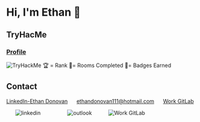 

<h1>Hi, I'm Ethan 👋</h1>  


<h2>TryHacMe</h2>
<h3><a href="https://tryhackme.com/p/SoberBlue">Profile</a> </h3>
<img src="https://tryhackme-badges.s3.amazonaws.com/SoberBlue.png" alt="TryHackMe">
🏆 = Rank  🚪= Rooms Completed  🎯= Badges Earned

<h2>Contact</h2>

[LinkedIn-Ethan Donovan](https://www.linkedin.com/in/ethan-donovan-5251081ab/) &nbsp;&nbsp;&nbsp;&nbsp; ethandonovan111@hotmail.com &nbsp;&nbsp;&nbsp;&nbsp; [Work GitLab](https://gitlab.com/EthanD123)


&nbsp;&nbsp;&nbsp;&nbsp;&nbsp;&nbsp;![linkedin](https://img.shields.io/badge/LinkedIn-0077B5?style=for-the-badge&logo=linkedin&logoColor=white) &nbsp;&nbsp;&nbsp;&nbsp;&nbsp;&nbsp;&nbsp;&nbsp;&nbsp;&nbsp;&nbsp;&nbsp;&nbsp;&nbsp;&nbsp;&nbsp; ![outlook](https://img.shields.io/badge/Microsoft_Outlook-0078D4?style=for-the-badge&logo=microsoft-outlook&logoColor=white) &nbsp;&nbsp;&nbsp;&nbsp;&nbsp;&nbsp;&nbsp;&nbsp;&nbsp;  ![Work GitLab](https://img.shields.io/badge/gitlab-%23181717.svg?style=for-the-badge&logo=gitlab&logoColor=white)

<!--
**SoberBluee/SoberBluee** is a ✨ _special_ ✨ repository because its `README.md` (this file) appears on your GitHub profile.

Here are some ideas to get you started:

- 🔭 I’m currently working on ...
- 🌱 I’m currently learning ...
- 👯 I’m looking to collaborate on ...
- 🤔 I’m looking for help with ...
- 💬 Ask me about ...
- 📫 How to reach me: ...
- 😄 Pronouns: ...
- ⚡ Fun fact: ...
-->
